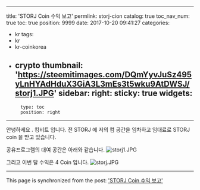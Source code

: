 
---
title: 'STORJ Coin 수익 보고'
permlink: storj-cion
catalog: true
toc_nav_num: true
toc: true
position: 9999
date: 2017-10-20 09:41:27
categories:
- kr
tags:
- kr
- kr-coinkorea
- crypto
thumbnail: 'https://steemitimages.com/DQmYyvJuSz495yLnHYAdHduX3GiA3L3mEs3t5wku9AtDWSJ/storj1.JPG'
sidebar:
    right:
        sticky: true
widgets:
    -
        type: toc
        position: right
---


안녕하세요 . 킹비트 입니다. 
전 STORJ 에 저의 컴 공간을 임차하고 임대료로 STORJ coin 을 받고 있습니다. 

공유프로그램의 대여 공간은 아래와 같습니다. 
![storj1.JPG](https://steemitimages.com/DQmYyvJuSz495yLnHYAdHduX3GiA3L3mEs3t5wku9AtDWSJ/storj1.JPG)

그리고 이번 달 수익은 4 Coin 입니다. 
![storj.JPG](https://steemitimages.com/DQmQmqMhiUEKPART8TWYMFrV3ktXPGt36gjNtVJHUuoD6bL/storj.JPG)

- - -

This page is synchronized from the post: ['STORJ Coin 수익 보고'](https://steemit.com/@kingbit/storj-cion)
